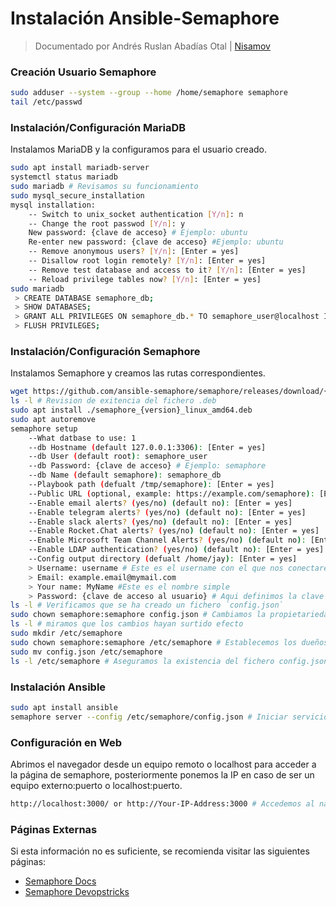 # Instalación Ansible-Semaphore
> Documentado por Andrés Ruslan Abadías Otal | [Nisamov](https://github.com/Nisamov)
### Creación Usuario Semaphore
```sh
sudo adduser --system --group --home /home/semaphore semaphore
tail /etc/passwd
```
### Instalación/Configuración MariaDB
Instalamos MariaDB y la configuramos para el usuario creado.
```sh
sudo apt install mariadb-server
systemctl status mariadb
sudo mariadb # Revisamos su funcionamiento
sudo mysql_secure_installation
mysql installation:
    -- Switch to unix_socket authentication [Y/n]: n
    -- Change the root passwod [Y/n]: y
    New password: {clave de acceso} # Ejemplo: ubuntu
    Re-enter new password: {clave de acceso} #Ejemplo: ubuntu
    -- Remove anonymous users? [Y/n]: [Enter = yes]
    -- Disallow root login remotely? [Y/n]: [Enter = yes]
    -- Remove test database and access to it? [Y/n]: [Enter = yes]
    -- Reload privilege tables now? [Y/n]: [Enter = yes]
sudo mariadb
 > CREATE DATABASE semaphore_db;
 > SHOW DATABASES;
 > GRANT ALL PRIVILEGES ON semaphore_db.* TO semaphore_user@localhost IDENTIFIED BY '{crear clave de acceso}'; # La clave ingresada podra ser usada posteriormente para acceder desde este nuevo usuario :: Ejemplo: semaphore
 > FLUSH PRIVILEGES;
```
### Instalación/Configuración Semaphore
Instalamos Semaphore y creamos las rutas correspondientes.
```sh
wget https://github.com/ansible-semaphore/semaphore/releases/download/{version}/semaphore_{version}_linux_amd64.deb # Se recomienda descargar la version mas reciente - revisar en internet
ls -l # Revision de exitencia del fichero .deb
sudo apt install ./semaphore_{version}_linux_amd64.deb
sudo apt autoremove
semaphore setup
    --What datbase to use: 1
    --db Hostname (default 127.0.0.1:3306): [Enter = yes]
    --db User (default root): semaphore_user
    --db Password: {clave de acceso} # Ejemplo: semaphore
    --db Name (default semaphore): semaphore_db
    --Playbook path (defualt /tmp/semaphore): [Enter = yes]
    --Public URL (optional, example: https://example.com/semaphore): [Enter = yes]
    --Enable email alerts? (yes/no) (default no): [Enter = yes]
    --Enable telegram alerts? (yes/no) (default no): [Enter = yes]
    --Enable slack alerts? (yes/no) (default no): [Enter = yes]
    --Enable Rocket.Chat alerts? (yes/no) (default no): [Enter = yes]
    --Enable Microsoft Team Channel Alerts? (yes/no) (default no): [Enter = yes]
    --Enable LDAP authentication? (yes/no) (default no): [Enter = yes]
    --Config output directory (defualt /home/jay): [Enter = yes]
    > Username: username # Este es el username con el que nos conectaremos a semaphore posteriormente
    > Email: example.email@mymail.com
    > Your name: MyName #Este es el nombre simple
    > Password: {clave de acceso al usuario} # Aqui definimos la clave con la que accederemos al usuario
ls -l # Verificamos que se ha creado un fichero `config.json`
sudo chown semaphore:semaphore config.json # Cambiamos la propietariedad del fichero config.json a semaphore y su grupo
ls -l # miramos que los cambios hayan surtido efecto
sudo mkdir /etc/semaphore
sudo chown semaphore:semaphore /etc/semaphore # Establecemos los dueños de la nueva ruta
sudo mv config.json /etc/semaphore
ls -l /etc/semaphore # Aseguramos la existencia del fichero config.json en la ruta indicada
```
### Instalación Ansible
```sh
sudo apt install ansible
semaphore server --config /etc/semaphore/config.json # Iniciar servicio Ansible-Semaphore por el fichero .json
```
### Configuración en Web
Abrimos el navegador desde un equipo remoto o localhost para acceder a la página de semaphore, posteriormente ponemos la IP en caso de ser un equipo externo:puerto o localhost:puerto.
```sh
http://localhost:3000/ or http://Your-IP-Address:3000 # Accedemos al navegador y accedemos a la interfaz de Semaphore
```

### Páginas Externas
Si esta información no es suficiente, se recomienda visitar las siguientes páginas:
- [Semaphore Docs](https://docs.semaphoreui.com/administration-guide/installation/)
- [Semaphore Devopstricks](https://www.devopstricks.in/installing-semaphore-web-ui-for-ansible-on-ubuntu-22-04-lts/#:~:text=Installing%20Semaphore%20Web%20UI%20for%20Ansible%20on%20Ubuntu,5%20Step%205%3A%20Accessing%20Semaphore%20Web%20UI%20)